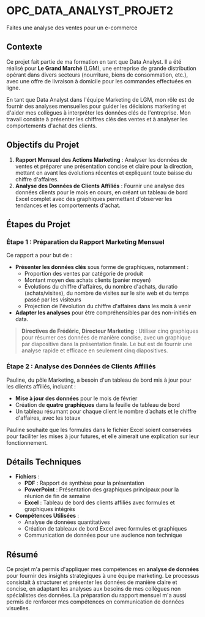 # OPC_DATA_ANALYST_PROJET2
Faites une analyse des ventes pour un e-commerce

## Contexte

Ce projet fait partie de ma formation en tant que Data Analyst. Il a été réalisé pour **Le Grand Marché** (LGM), une entreprise de grande distribution opérant dans divers secteurs (nourriture, biens de consommation, etc.), avec une offre de livraison à domicile pour les commandes effectuées en ligne.

En tant que Data Analyst dans l'équipe Marketing de LGM, mon rôle est de fournir des analyses mensuelles pour guider les décisions marketing et d'aider mes collègues à interpréter les données clés de l'entreprise. Mon travail consiste à présenter les chiffres clés des ventes et à analyser les comportements d'achat des clients.

## Objectifs du Projet

1. **Rapport Mensuel des Actions Marketing** : Analyser les données de ventes et préparer une présentation concise et claire pour la direction, mettant en avant les évolutions récentes et expliquant toute baisse du chiffre d'affaires.
2. **Analyse des Données de Clients Affiliés** : Fournir une analyse des données clients pour le mois en cours, en créant un tableau de bord Excel complet avec des graphiques permettant d'observer les tendances et les comportements d'achat.

## Étapes du Projet

### Étape 1 : Préparation du Rapport Marketing Mensuel

Ce rapport a pour but de :
- **Présenter les données clés** sous forme de graphiques, notamment :
  - Proportion des ventes par catégorie de produit
  - Montant moyen des achats clients (panier moyen)
  - Évolutions du chiffre d'affaires, du nombre d'achats, du ratio (achats/visites), du nombre de visites sur le site web et du temps passé par les visiteurs
  - Projection de l'évolution du chiffre d'affaires dans les mois à venir
- **Adapter les analyses** pour être compréhensibles par des non-initiés en data.
  
> **Directives de Frédéric, Directeur Marketing** : Utiliser cinq graphiques pour résumer ces données de manière concise, avec un graphique par diapositive dans la présentation finale. Le but est de fournir une analyse rapide et efficace en seulement cinq diapositives.

### Étape 2 : Analyse des Données de Clients Affiliés

Pauline, du pôle Marketing, a besoin d'un tableau de bord mis à jour pour les clients affiliés, incluant :
- **Mise à jour des données** pour le mois de février
- Création de **quatre graphiques** dans la feuille de tableau de bord
- Un tableau résumant pour chaque client le nombre d’achats et le chiffre d'affaires, avec les totaux

Pauline souhaite que les formules dans le fichier Excel soient conservées pour faciliter les mises à jour futures, et elle aimerait une explication sur leur fonctionnement.

## Détails Techniques

- **Fichiers** : 
  - **PDF** : Rapport de synthèse pour la présentation
  - **PowerPoint** : Présentation des graphiques principaux pour la réunion de fin de semaine
  - **Excel** : Tableau de bord des clients affiliés avec formules et graphiques intégrés
- **Compétences Utilisées** :
  - Analyse de données quantitatives
  - Création de tableaux de bord Excel avec formules et graphiques
  - Communication de données pour une audience non technique

## Résumé

Ce projet m'a permis d'appliquer mes compétences en **analyse de données** pour fournir des insights stratégiques à une équipe marketing. Le processus consistait à structurer et présenter les données de manière claire et concise, en adaptant les analyses aux besoins de mes collègues non spécialistes des données. La préparation du rapport mensuel m'a aussi permis de renforcer mes compétences en communication de données visuelles.
